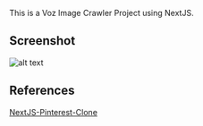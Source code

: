 This is a Voz Image Crawler Project using NextJS.

## Screenshot

![alt text](screenshort/image.png)

## References

[NextJS-Pinterest-Clone](https://github.com/anilates97/NextJS-Pinterest-Clone)
